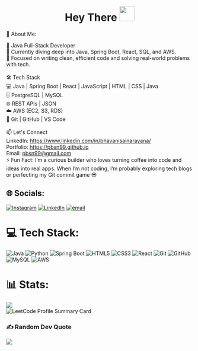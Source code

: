<h1 align="center">Hey There <img src="https://media.giphy.com/media/hvRJCLFzcasrR4ia7z/giphy.gif" width="40"></h1>
 💫 About Me:

🚀 Java Full-Stack Developer<br>🧠 Currently diving deep into Java, Spring Boot, React, SQL, and AWS.  <br>🎯 Focused on writing clean, efficient code and solving real-world problems with tech.<br><br>🛠️ Tech Stack<br>💻 Java | Spring Boot | React | JavaScript | HTML | CSS | Java<br>🗄️ PostgreSQL | MySQL<br>🌐 REST APIs | JSON <br>☁️ AWS (EC2, S3, RDS) <br>🔧 Git | GitHub | VS Code <br><br>📫 Let's Connect<br>LinkedIn: https://www.linkedin.com/in/bhavanisainarayana/<br>Portfolio: https://pbsn99.github.io<br>Email: pbsn99@gmail.com<br>
⚡ Fun Fact: I’m a curious builder who loves turning coffee into code and ideas into real apps. When I’m not coding, I’m probably exploring tech blogs or perfecting my Git commit game 😎


## 🌐 Socials:
[![Instagram](https://img.shields.io/badge/Instagram-%23E4405F.svg?logo=Instagram&logoColor=white)](https://instagram.com/_balu_nayudu) [![LinkedIn](https://img.shields.io/badge/LinkedIn-%230077B5.svg?logo=linkedin&logoColor=white)](https://linkedin.com/in/bhavanisainarayana) [![email](https://img.shields.io/badge/Email-D14836?logo=gmail&logoColor=white)](mailto:pbsn99@gmail.com) 

# 💻 Tech Stack:
![Java](https://img.shields.io/badge/java-%23ED8B00.svg?style=plastic&logo=openjdk&logoColor=white) ![Python](https://img.shields.io/badge/python-3670A0?style=plastic&logo=python&logoColor=ffdd54) ![Spring Boot](https://img.shields.io/badge/spring%20boot-%236DB33F.svg?style=plastic&logo=spring-boot&logoColor=white) ![HTML5](https://img.shields.io/badge/html5-%23E34F26.svg?style=plastic&logo=html5&logoColor=white) ![CSS3](https://img.shields.io/badge/css3-%231572B6.svg?style=plastic&logo=css3&logoColor=white) ![React](https://img.shields.io/badge/react-%2320232a.svg?style=plastic&logo=react&logoColor=%2361DAFB) ![Git](https://img.shields.io/badge/git-%23F05033.svg?style=plastic&logo=git&logoColor=white)  ![GitHub](https://img.shields.io/badge/github-%23121011.svg?style=plastic&logo=github&logoColor=white) ![MySQL](https://img.shields.io/badge/mysql-4479A1.svg?style=plastic&logo=mysql&logoColor=white) ![AWS](https://img.shields.io/badge/AWS-%23FF9900.svg?style=plastic&logo=amazon-aws&logoColor=white)

# 📊 Stats:
![](https://nirzak-streak-stats.vercel.app/?user=PBSN99&theme=dark&hide_border=true)<br/>
![LeetCode Profile Summary Card](https://leetcard.jacoblin.cool/PBSN99?theme=dark)

### ✍️ Random Dev Quote
![](https://quotes-github-readme.vercel.app/api?type=horizontal&theme=radical)
